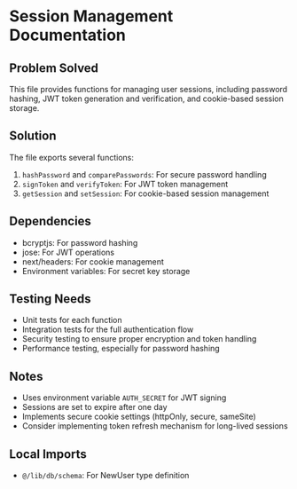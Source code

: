 # Session Management Documentation

## Problem Solved
This file provides functions for managing user sessions, including password hashing, JWT token generation and verification, and cookie-based session storage.

## Solution
The file exports several functions:

1. `hashPassword` and `comparePasswords`: For secure password handling
2. `signToken` and `verifyToken`: For JWT token management
3. `getSession` and `setSession`: For cookie-based session management

## Dependencies
- bcryptjs: For password hashing
- jose: For JWT operations
- next/headers: For cookie management
- Environment variables: For secret key storage

## Testing Needs
- Unit tests for each function
- Integration tests for the full authentication flow
- Security testing to ensure proper encryption and token handling
- Performance testing, especially for password hashing

## Notes
- Uses environment variable `AUTH_SECRET` for JWT signing
- Sessions are set to expire after one day
- Implements secure cookie settings (httpOnly, secure, sameSite)
- Consider implementing token refresh mechanism for long-lived sessions

## Local Imports
- `@/lib/db/schema`: For NewUser type definition
